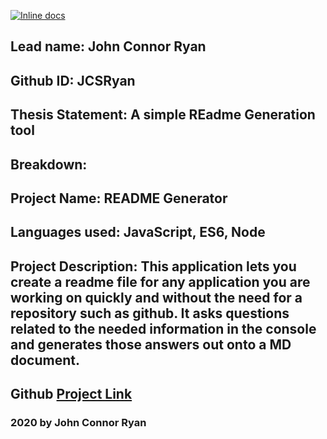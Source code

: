 
 [![Inline docs](http://inch-ci.org/github/jcsryan/readme-generator.svg?branch=master)](http://inch-ci.org/github/jcsryan/readme-generator)
 ## Lead name: John Connor Ryan
 ## Github ID: JCSRyan
 ## Thesis Statement: A simple REadme Generation tool
 ## Breakdown:
        
## Project Name: README Generator
## Languages used: JavaScript, ES6, Node


## Project Description: This application lets you create a readme file for any application you are working on quickly and without the need for a repository such as github. It asks questions related to the needed information in the console and generates those answers out onto a MD document.


## Github [Project Link](https://github.com/jcsryan/readme-generator)
          
       
    
 ### 2020 by John Connor Ryan
